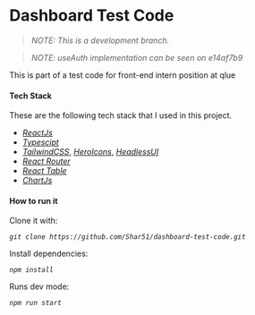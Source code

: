 # Dashboard Test Code

> *NOTE: This is a development branch.*

> *NOTE: useAuth implementation can be seen on e14af7b9*

This is part of a test code for front-end intern position at qlue

#### Tech Stack

These are the following tech stack that I used in this project.

- [*ReactJs*](https://reactjs.org/ "ReactJs")
- [*Typescipt*](https://www.typescriptlang.org/)
- [*TailwindCSS*](https://tailwindcss.com/), [*HeroIcons*](https://github.com/tailwindlabs/heroicons), [*HeadlessUI*](https://headlessui.dev/)
- [*React Router*](https://reactrouter.com/)
- [*React Table*](https://react-table.tanstack.com/)
- [*ChartJs*](https://www.chartjs.org/)

#### How to run it

Clone it with:

*`git clone https://github.com/Shar51/dashboard-test-code.git`*

Install dependencies:

*`npm install`*

Runs dev mode:

*`npm run start`*
